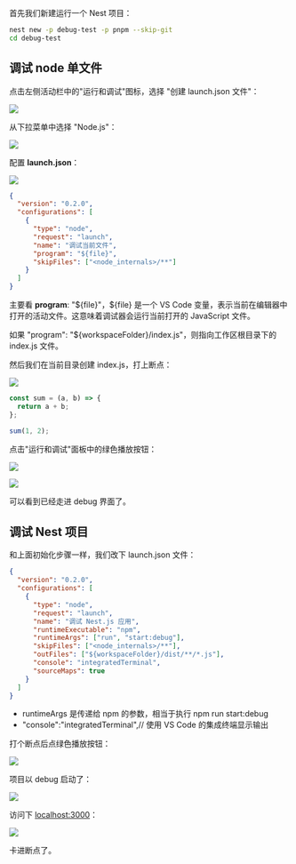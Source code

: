 首先我们新建运行一个 Nest 项目：

```bash
nest new -p debug-test -p pnpm --skip-git
cd debug-test
```

## 调试 node 单文件
点击左侧活动栏中的"运行和调试"图标，选择 "创建 launch.json 文件"：

![](https://cdn.nlark.com/yuque/0/2025/png/21596389/1746853277971-36446b68-cbc3-4798-9391-037b9b18dec0.png)

从下拉菜单中选择 "Node.js"：

![](https://cdn.nlark.com/yuque/0/2025/png/21596389/1746853592889-b45e6c78-3145-4b3c-af6e-9b3da917a909.png)

配置 **launch.json**：

![](https://cdn.nlark.com/yuque/0/2025/png/21596389/1746853707863-5a8e4747-6612-47de-a991-f3e08eacca65.png)

```json
{
  "version": "0.2.0",
  "configurations": [
    {
      "type": "node",
      "request": "launch",
      "name": "调试当前文件",
      "program": "${file}",
      "skipFiles": ["<node_internals>/**"]
    }
  ]
}
```

主要看 **program**: "${file}"，${file} 是一个 VS Code 变量，表示当前在编辑器中打开的活动文件。这意味着调试器会运行当前打开的 JavaScript 文件。

如果 "program": "${workspaceFolder}/index.js"，则指向工作区根目录下的 index.js 文件。

然后我们在当前目录创建 index.js，打上断点：

![](https://cdn.nlark.com/yuque/0/2025/png/21596389/1746861721317-9497c4f7-a90a-4c9c-809a-09010fb9a6f4.png)

```javascript
const sum = (a, b) => {
  return a + b;
};

sum(1, 2);
```

点击"运行和调试"面板中的绿色播放按钮：

![](https://cdn.nlark.com/yuque/0/2025/png/21596389/1746861767266-69ad89f9-fb15-4087-ab46-9c811277c695.png)

![](https://cdn.nlark.com/yuque/0/2025/png/21596389/1746861812371-5a476233-f43f-47d6-afd4-16ea25b4c95e.png)

可以看到已经走进 debug 界面了。



## 调试 Nest 项目
和上面初始化步骤一样，我们改下 launch.json 文件：

```json
{
  "version": "0.2.0",
  "configurations": [
    {
      "type": "node",
      "request": "launch",
      "name": "调试 Nest.js 应用",
      "runtimeExecutable": "npm",
      "runtimeArgs": ["run", "start:debug"],
      "skipFiles": ["<node_internals>/**"],
      "outFiles": ["${workspaceFolder}/dist/**/*.js"],
      "console": "integratedTerminal",
      "sourceMaps": true
    }
  ]
}
```

+ runtimeArgs 是传递给 npm 的参数，相当于执行 npm run start:debug
+ "console":"integratedTerminal",// 使用 VS Code 的集成终端显示输出

打个断点后点绿色播放按钮：

![](https://cdn.nlark.com/yuque/0/2025/png/21596389/1746864486329-4854d22a-7f40-44d3-90f5-b266c96dc916.png)

项目以 debug 启动了：

![](https://cdn.nlark.com/yuque/0/2025/png/21596389/1746864671938-df112699-9806-4833-b544-646097678a87.png)

访问下 [localhost:3000](http://localhost:3000)：

![](https://cdn.nlark.com/yuque/0/2025/png/21596389/1746864737236-c7904d60-8dd6-4e09-b362-9cd32a7d0834.png)

卡进断点了。

